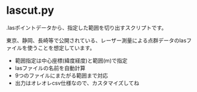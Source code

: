 # lascut.py

.lasポイントデータから、指定した範囲を切り出すスクリプトです。

東京、静岡、長崎等で公開されている、レーザー測量による点群データのlasファイルを使うことを想定しています。

 - 範囲指定は中心座標(緯度経度)と範囲(m)で指定
 - lasファイルの名前を自動計算
 - 9つのファイルにまたがる範囲まで対応
 - 出力はオレオレcsv仕様なので、カスタマイズしてね